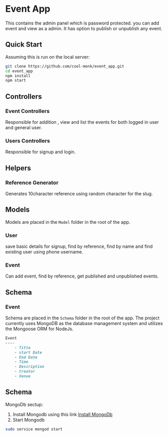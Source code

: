 # Event App

This contains the admin panel which is password protected. you can add event and view as a admin.
It has option to publish or unpublish any event.

## Quick Start
Assuming this is run on the local server:

```bash
git clone https://github.com/cool-monk/event_app.git
cd event_app
npm install
npm start
```

## Controllers

### Event Controllers
Responsible for addition , view and list the events for both logged in user and general user.

### Users Controllers
Responsible for signup and login.

## Helpers

###  Reference Generator
Generates 10character reference using random character for the slug.

## Models
Models are placed in the `Model` folder in the root of the app.

### User 
save basic details for signup, find by reference, find by name and find existing user using phone username.

### Event
Can add event, find by reference, get published and unpublished events.


## Schema

### Event
Schema are placed in the `Schema` folder in the root of the app. The project currently uses MongoDB as the database management system and utilizes the Mongoose ORM for NodeJs.

```md
Event
----
    - Title
    - start Date
    - End Date
    - Time
    - Description
    - Creator
    - Venue
```
## Schema
MongoDb sectup:
1. Install Mongodb using this link 
[Install MongoDb](https://docs.mongodb.com/manual/installation/#mongodb-community-edition-installation-tutorials)
2. Start Mongodb
```bash
sudo service mongod start
```
